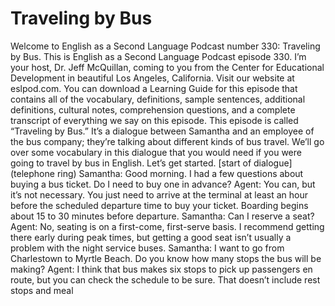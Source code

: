 # Traveling by Bus

Welcome to English as a Second Language Podcast number 330: Traveling by Bus.  This is English as a Second Language Podcast episode 330.  I’m your host, Dr. Jeff McQuillan, coming to you from the Center for Educational Development in beautiful Los Angeles, California.  Visit our website at eslpod.com.  You can download a Learning Guide for this episode that contains all of the vocabulary, definitions, sample sentences, additional definitions, cultural notes, comprehension questions, and a complete transcript of everything we say on this episode.  This episode is called “Traveling by Bus.”  It’s a dialogue between Samantha and an employee of the bus company; they’re talking about different kinds of bus travel.  We’ll go over some vocabulary in this dialogue that you would need if you were going to travel by bus in English.  Let’s get started.  [start of dialogue]  (telephone ring)  Samantha:  Good morning.  I had a few questions about buying a bus ticket.  Do I need to buy one in advance?    Agent:  You can, but it’s not necessary.  You just need to arrive at the terminal at least an hour before the scheduled departure time to buy your ticket.  Boarding begins about 15 to 30 minutes before departure.  Samantha:  Can I reserve a seat?  Agent:  No, seating is on a first-come, first-serve basis.  I recommend getting there early during peak times, but getting a good seat isn’t usually a problem with the night service buses.  Samantha:  I want to go from Charlestown to Myrtle Beach.  Do you know how many stops the bus will be making?  Agent:  I think that bus makes six stops to pick up passengers en route, but you can check the schedule to be sure.  That doesn’t include rest stops and meal 